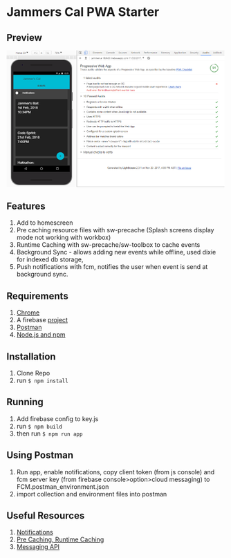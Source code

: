 # Jammers Cal PWA Starter

## Preview
![alt text](report.png)

## Features
1. Add to homescreen
2. Pre caching resource files with sw-precache (Splash screens display mode not working with workbox)
3. Runtime Caching with sw-precache/sw-toolbox to cache events
4. Background Sync - allows adding new events while offline, used dixie for indexed db storage,
5. Push notifications with fcm, notifies the user when event is send at background sync.

## Requirements
1. [Chrome](https://www.google.com/chrome/browser/desktop/index.html)
2. A firebase [project](https://accounts.google.com/signin/v2/identifier?passive=1209600&osid=1&continue=https%3A%2F%2Fconsole.firebase.google.com%2F&followup=https%3A%2F%2Fconsole.firebase.google.com%2F&flowName=GlifWebSignIn&flowEntry=ServiceLogin)
3. [Postman](https://www.getpostman.com/apps)
4. [Node.js and npm](https://nodejs.org/en/download/)

## Installation
1. Clone Repo
2. run ```$ npm install ```

## Running
1. Add firebase config to key.js
2. run ```$ npm build ```
3. then run ```$ npm run app```

## Using Postman
1. Run app, enable notifications, copy client token (from js console) and fcm server key (from firebase console>option>cloud messaging) to FCM.postman_environment.json
2. import collection and environment files into postman

## Useful Resources
1. [Notifications](https://web-push-book.gauntface.com/demos/notification-examples/)
2. [Pre Caching, Runtime Caching](https://github.com/GoogleChromeLabs/sw-precache)
3. [Messaging API](https://firebase.google.com/docs/cloud-messaging/js/client)